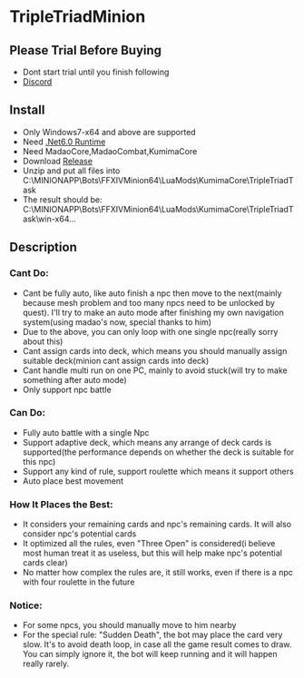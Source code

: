 # TripleTriadMinion
## Please Trial Before Buying
* Dont start trial until you finish following
* [Discord](https://discord.com/invite/g8nnzfED2H)
## Install
* Only Windows7-x64 and above are supported
* Need [.Net6.0 Runtime](https://dotnet.microsoft.com/download/dotnet/6.0)
* Need MadaoCore,MadaoCombat,KumimaCore
* Download [Release](https://github.com/Kumima/TripleTriadMinion/releases)
* Unzip and put all files into C:\MINIONAPP\Bots\FFXIVMinion64\LuaMods\KumimaCore\TripleTriadTask
* The result should be: C:\MINIONAPP\Bots\FFXIVMinion64\LuaMods\KumimaCore\TripleTriadTask\win-x64\...
## Description 
### Cant Do:  
* Cant be fully auto, like auto finish a npc then move to the next(mainly because mesh problem and too many npcs need to be unlocked by quest). I'll try to make an auto mode after finishing my own navigation system(using madao's now, special thanks to him)
* Due to the above, you can only loop with one single npc(really sorry about this)  
* Cant assign cards into deck, which means you should manually assign suitable deck(minion cant assign cards into deck)  
* Cant handle multi run on one PC, mainly to avoid stuck(will try to make something after auto mode)
* Only support npc battle
### Can Do:  
* Fully auto battle with a single Npc 
* Support adaptive deck, which means any arrange of deck cards is supported(the performance depends on whether the deck is suitable for this npc)
* Support any kind of rule, support roulette which means it support others  
* Auto place best movement
### How It Places the Best:
* It considers your remaining cards and npc's remaining cards. It will also consider npc's potential cards
* It optimized all the rules, even "Three Open" is considered(i believe most human treat it as useless, but this will help make npc's potential cards clear)
* No matter how complex the rules are, it still works, even if there is a npc with four roulette in the future
### Notice:
* For some npcs, you should manually move to him nearby
* For the special rule: "Sudden Death", the bot may place the card very slow. It's to avoid death loop, in case all the game result comes to draw. You can simply ignore it, the bot will keep running and it will happen really rarely.
